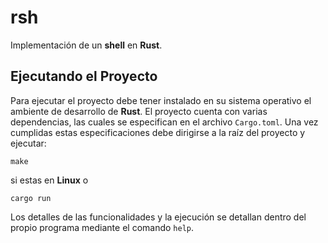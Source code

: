 # rsh

Implementación de un **shell** en **Rust**.

## Ejecutando el Proyecto

Para ejecutar el proyecto debe tener instalado en su sistema operativo el ambiente de desarrollo de **Rust**.
El proyecto cuenta con varias dependencias, las cuales se especifican en el archivo `Cargo.toml`. Una vez cumplidas
estas especificaciones debe dirigirse a la raíz del proyecto y ejecutar:

```
make
```

si estas en **Linux** o 

```
cargo run
```

Los detalles de las funcionalidades y la ejecución se detallan dentro del propio
programa mediante el comando `help`.



